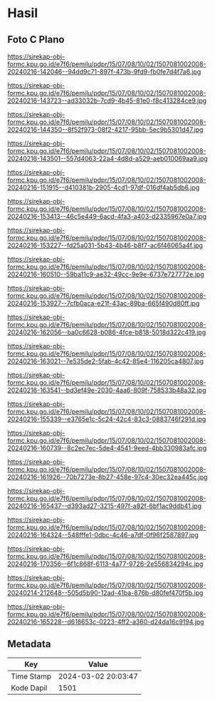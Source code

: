 # Hasil

## Foto C Plano

https://sirekap-obj-formc.kpu.go.id/e7f6/pemilu/pdpr/15/07/08/10/02/1507081002008-20240216-142046--94dd9c71-897f-473b-9fd9-fb0fe7d4f7a6.jpg

https://sirekap-obj-formc.kpu.go.id/e7f6/pemilu/pdpr/15/07/08/10/02/1507081002008-20240216-143723--ad33032b-7cd9-4b45-81e0-f8c413284ce9.jpg

https://sirekap-obj-formc.kpu.go.id/e7f6/pemilu/pdpr/15/07/08/10/02/1507081002008-20240216-144350--8f52f973-08f2-4217-95bb-5ec9b5301d47.jpg

https://sirekap-obj-formc.kpu.go.id/e7f6/pemilu/pdpr/15/07/08/10/02/1507081002008-20240216-143501--557d4063-22a4-4d8d-a529-aeb010069aa9.jpg

https://sirekap-obj-formc.kpu.go.id/e7f6/pemilu/pdpr/15/07/08/10/02/1507081002008-20240216-151915--d410381b-2905-4cd1-97df-016df4ab5db6.jpg

https://sirekap-obj-formc.kpu.go.id/e7f6/pemilu/pdpr/15/07/08/10/02/1507081002008-20240216-153413--46c5e449-6acd-4fa3-a403-d2335967e0a7.jpg

https://sirekap-obj-formc.kpu.go.id/e7f6/pemilu/pdpr/15/07/08/10/02/1507081002008-20240216-153227--fd25a031-5b43-4b46-b8f7-ac6f46065a4f.jpg

https://sirekap-obj-formc.kpu.go.id/e7f6/pemilu/pdpr/15/07/08/10/02/1507081002008-20240216-160510--59ba11c9-ae32-49cc-9e9e-6737e727772e.jpg

https://sirekap-obj-formc.kpu.go.id/e7f6/pemilu/pdpr/15/07/08/10/02/1507081002008-20240216-153927--7cfb0aca-e21f-43ac-89ba-665f490d80ff.jpg

https://sirekap-obj-formc.kpu.go.id/e7f6/pemilu/pdpr/15/07/08/10/02/1507081002008-20240216-162056--ba0c6628-b086-4fce-b818-5018d322c419.jpg

https://sirekap-obj-formc.kpu.go.id/e7f6/pemilu/pdpr/15/07/08/10/02/1507081002008-20240216-163021--7e535de2-5fab-4c42-85e4-116205ca4807.jpg

https://sirekap-obj-formc.kpu.go.id/e7f6/pemilu/pdpr/15/07/08/10/02/1507081002008-20240216-163541--bd3ef49e-2030-4aa6-809f-758533b48a32.jpg

https://sirekap-obj-formc.kpu.go.id/e7f6/pemilu/pdpr/15/07/08/10/02/1507081002008-20240216-155339--e3765e1c-5c24-42c4-83c3-0883746f291d.jpg

https://sirekap-obj-formc.kpu.go.id/e7f6/pemilu/pdpr/15/07/08/10/02/1507081002008-20240216-160739--8c2ec7ec-5de4-4541-9eed-4bb330983afc.jpg

https://sirekap-obj-formc.kpu.go.id/e7f6/pemilu/pdpr/15/07/08/10/02/1507081002008-20240216-161926--70b7273e-8b27-458e-97c4-30ec32ea445c.jpg

https://sirekap-obj-formc.kpu.go.id/e7f6/pemilu/pdpr/15/07/08/10/02/1507081002008-20240216-165437--d393ad27-3215-497f-a82f-6bf1ac9ddb41.jpg

https://sirekap-obj-formc.kpu.go.id/e7f6/pemilu/pdpr/15/07/08/10/02/1507081002008-20240216-164324--548fffe1-0dbc-4c46-a7df-0f96f2587897.jpg

https://sirekap-obj-formc.kpu.go.id/e7f6/pemilu/pdpr/15/07/08/10/02/1507081002008-20240216-170356--6f1c868f-6113-4a77-9726-2e556834294c.jpg

https://sirekap-obj-formc.kpu.go.id/e7f6/pemilu/pdpr/15/07/08/10/02/1507081002008-20240214-212648--505d5b90-12ad-41ba-876b-d80fef470f5b.jpg

https://sirekap-obj-formc.kpu.go.id/e7f6/pemilu/pdpr/15/07/08/10/02/1507081002008-20240216-165228--d616653c-0223-4ff2-a360-d24da16c9194.jpg


## Metadata

| Key        | Value               |
| ---------- | ------------------- |
| Time Stamp | 2024-03-02 20:03:47 |
| Kode Dapil | 1501                |



